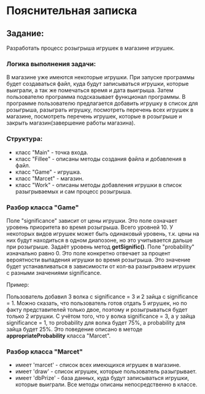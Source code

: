 # Пояснительная записка
## Задание:
Разработать процесс розыгрыша игрушек в магазине игрушек.
### Логика выполнения задачи:
В магазине уже имеются некоторые игрушки. При запуске программы будет создаваться файл, куда будут записываться игрушки,
которые выиграли, а так же помечаться время и дата выигрыша. Затем пользователю программа подсказывает функционал программы.
В программе пользователю предлагается добавить игрушку в список для розыгрыша, разыграть игрушку, посмотреть перечень
всех игрушек в магазине, посмотреть перечень игрушек, которые в розыгрыше и закрыть магазин(завершение работы магазина).
### Структура:
- класс "Main" - точка входа. 
- класс "Fillee" - описаны методы создания файла и добавления в файл.
- класс "Game" - игрушка. 
- класс "Marcet" - магазин.
- класс "Work" - описаны методы добавления игрушки в список разыгрываемых и сам процесс розыгрыша.
### Разбор класса "Game"
Поле "significance" зависит от цены игрушки. Это поле означает уровень приоритета во время розыгрыша. Всего 
уровней 10. У некоторых видов игрушек может быть одинаковый уровень, т.к. цены на них будут находиться в одном диапозоне, 
но это учитывается дальше при розыгрыше. Задаёт уровень метод **getSignific()**.
Поле "probability" изначально равно 0. Это поле конкретно отвечает за процент вероятности выпадения игрушки во время 
розыгрыша. Это значение будет устанавливаться в зависимости от кол-ва разыгрываем игрушек с разными значениями significance.

Пример:

Пользователь добавил 3 волка с significance = 3 и 2 зайца с significance = 1. Можно сказать, что пользователь готов отдать 
5 игрушек, но по факту представителей только двое, поэтому и розыгрываться будет только 2 игрушки. С учётом того, что у 
волка significance = 3, а у зайца significance = 1, то probability для волка будет 75%, а probability для зайца будет 25%. 
Это поведение описано в методе **appropriateProbability** класса "Marcet".
### Разбор класса "Marcet"
- имеет 'marcet' - список всех имеющихся игрушек в магазине.
- имеет 'draw' - список игрушек, которые пользователь разыгрывает.
- имеет 'dbPrize' - база данных, куда будут записываться игрушки, которые выиграли.
Все методы описаны непосредственно в классе.

